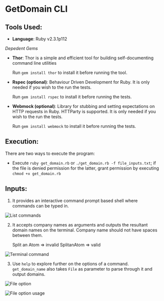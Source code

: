 # GetDomain CLI

## Tools Used:

* **Language**: Ruby v2.3.1p112

*Depedent Gems*
* **Thor**: Thor is a simple and efficient tool for building self-documenting command line utilities

    Run `gem install thor` to install it before running the tool.

* **Rspec (optional)**: Behaviour Driven Development for Ruby. It is only needed if you wish to the run the tests.

    Run `gem install rspec` to install it before running the tests.

* **Webmock (optional)**: Library for stubbing and setting expectations on HTTP requests in Ruby. HTTParty is supported. It is only needed if you wish to the run the tests.

    Run `gem install webmock` to install it before running the tests.

## Execution:

There are two ways to execute the program:

* Execute `ruby get_domain.rb` or `./get_domain.rb -f file_inputs.txt`; if the file is denied permission for the latter, grant permission by executing `chmod +x get_domain.rb`

## Inputs:

1) It provides an interactive command prompt based shell where
commands can be typed in.

![List commands](https://monosnap.com/file/hoC8RTUFyhDlcPCbMMg1fSL9hYWfw1)

2) It accepts company names as arguments and outputs the resultant domain names on the terminal. Company name should not have spaces between them. 

    Split an Atom => invalid
    SplitanAtom => valid

![Terminal command](https://monosnap.com/file/vNfzFoVp4KKn7Qxflgk4Nk8hvdDgnY)

3) Use `help` to explore further on the options of a command. `get_domain_name` also takes `File` as parameter to parse through it and output domains.

![File option](https://monosnap.com/file/eUA9weqlJG5MdhLenkFoeXn7WMcsJB)

![File option usage](https://monosnap.com/file/J3isNmbtE1juZuPTHVODS8BzoO62Fx)
